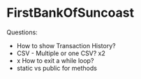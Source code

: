 # FirstBankOfSuncoast

Questions:

- How to show Transaction History?
- CSV - Multiple or one CSV? x2
- x How to exit a while loop?
- static vs public for methods
